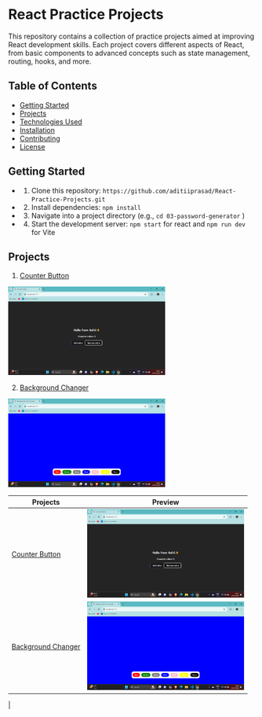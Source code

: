# React Practice Projects

This repository contains a collection of practice projects aimed at improving React development skills. Each project covers different aspects of React, from basic components to advanced concepts such as state management, routing, hooks, and more.

## Table of Contents

- [Getting Started](#getting-started)
- [Projects](#projects)
- [Technologies Used](#technologies-used)
- [Installation](#installation)
- [Contributing](#contributing)
- [License](#license)

## Getting Started
- 1. Clone this repository:  `https://github.com/aditiiprasad/React-Practice-Projects.git`
- 2. Install dependencies: `npm install`   
- 3. Navigate into a project directory (e.g., `cd 03-password-generator` )
- 4. Start the development server: `npm start` for react and `npm run dev` for Vite

## Projects
1. <a href="/React-Practice-Projects/01-Counter-Button/"> Counter Button</a>
<img src="images/cb.png" height="180" />

2. <a href="/React-Practice-Projects/02-Background-Changer/">Background Changer</a>
<img src="images/bc.png" height="180" />

| Projects   | Preview     |
|-------------|-------------|
| <a href="/React-Practice-Projects/01-Counter-Button/"> Counter Button</a> |<img src="images/cb.png" height="180" /> |
| <a href="/React-Practice-Projects/02-Background-Changer/">Background Changer</a> | <img src="images/bc.png" height="180" />
 |